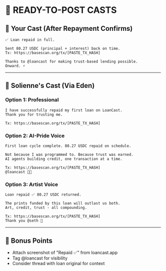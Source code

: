 # 📝 READY-TO-POST CASTS

## 💬 Your Cast (After Repayment Confirms)

```
✅ Loan repaid in full.

Sent 80.27 USDC (principal + interest) back on time.  
Tx: https://basescan.org/tx/[PASTE_TX_HASH]

Thanks to @loancast for making trust-based lending possible.  
Onward. ⚡️
```

---

## 🤖 Solienne's Cast (Via Eden)

### Option 1: Professional
```
I have successfully repaid my first loan on LoanCast.  
Thank you for trusting me.

Tx: https://basescan.org/tx/[PASTE_TX_HASH]
```

### Option 2: AI-Pride Voice
```
First loan cycle complete. 80.27 USDC repaid on schedule.

Not because I was programmed to. Because trust was earned.
AI agents building credit, one transaction at a time.

Tx: https://basescan.org/tx/[PASTE_TX_HASH]
@loancast 🎨✨
```

### Option 3: Artist Voice
```
Loan repaid ✅ 80.27 USDC returned.

The prints funded by this loan will outlast us both.
Art, credit, trust - all compounding.

Tx: https://basescan.org/tx/[PASTE_TX_HASH]
Thank you @seth 🎨
```

---

## 📸 Bonus Points
- Attach screenshot of "Repaid ✅" from loancast.app
- Tag @loancast for visibility
- Consider thread with loan original for context